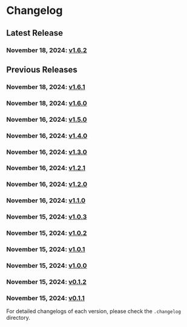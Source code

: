 # Changelog

## Latest Release

### November 18, 2024: [v1.6.2](/.changelog/1.6.2.mdx)

## Previous Releases

### November 18, 2024: [v1.6.1](/.changelog/1.6.1.mdx)

### November 18, 2024: [v1.6.0](/.changelog/1.6.0.mdx)

### November 16, 2024: [v1.5.0](/.changelog/1.5.0.mdx)

### November 16, 2024: [v1.4.0](/.changelog/1.4.0.mdx)

### November 16, 2024: [v1.3.0](/.changelog/1.3.0.mdx)

### November 16, 2024: [v1.2.1](/.changelog/1.2.1.mdx)

### November 16, 2024: [v1.2.0](/.changelog/1.2.0.mdx)

### November 16, 2024: [v1.1.0](/.changelog/1.1.0.mdx)

### November 15, 2024: [v1.0.3](/.changelog/1.0.3.mdx)

### November 15, 2024: [v1.0.2](/.changelog/1.0.2.mdx)

### November 15, 2024: [v1.0.1](/.changelog/1.0.1.mdx)

### November 15, 2024: [v1.0.0](/.changelog/1.0.0.mdx)

### November 15, 2024: [v0.1.2](/.changelog/0.1.2.mdx)

### November 15, 2024: [v0.1.1](/.changelog/0.1.1.mdx)

For detailed changelogs of each version, please check the `.changelog` directory.
